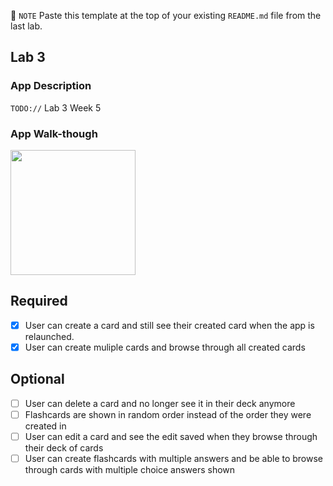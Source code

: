 📝 `NOTE` Paste this template at the top of your existing `README.md` file from the last lab.

## Lab 3

### App Description
`TODO://` Lab 3 Week 5

### App Walk-though

<img src="http://g.recordit.co/PBbQ4I1MtS.gif" width=200><br>


## Required
- [x] User can create a card and still see their created card when the app is relaunched.
- [x] User can create muliple cards and browse through all created cards

## Optional
- [ ] User can delete a card and no longer see it in their deck anymore
- [ ] Flashcards are shown in random order instead of the order they were created in
- [ ] User can edit a card and see the edit saved when they browse through their deck of cards
- [ ] User can create flashcards with multiple answers and be able to browse through cards with multiple choice answers shown